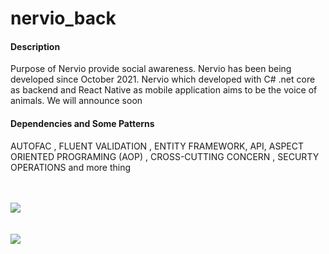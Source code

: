 # nervio_back

#### Description
Purpose of Nervio provide social awareness. Nervio has been being developed since October 2021. Nervio which developed with C# .net core as backend and React Native as mobile application aims to be the voice of animals. We will announce soon

#### Dependencies and Some Patterns
AUTOFAC , FLUENT VALIDATION , ENTITY FRAMEWORK, API, ASPECT ORIENTED PROGRAMING (AOP) , CROSS-CUTTING CONCERN , SECURTY OPERATIONS and more thing

</br>
</br>
<img src= "https://user-images.githubusercontent.com/77804034/167102406-ca4463d2-bbd6-4be5-9ad8-4f8078761a2e.png" />

</br>
</br>
</br>

<img src="https://user-images.githubusercontent.com/77804034/167102416-5d40c117-ade9-4b79-8bc1-9289a0782a12.png" />
